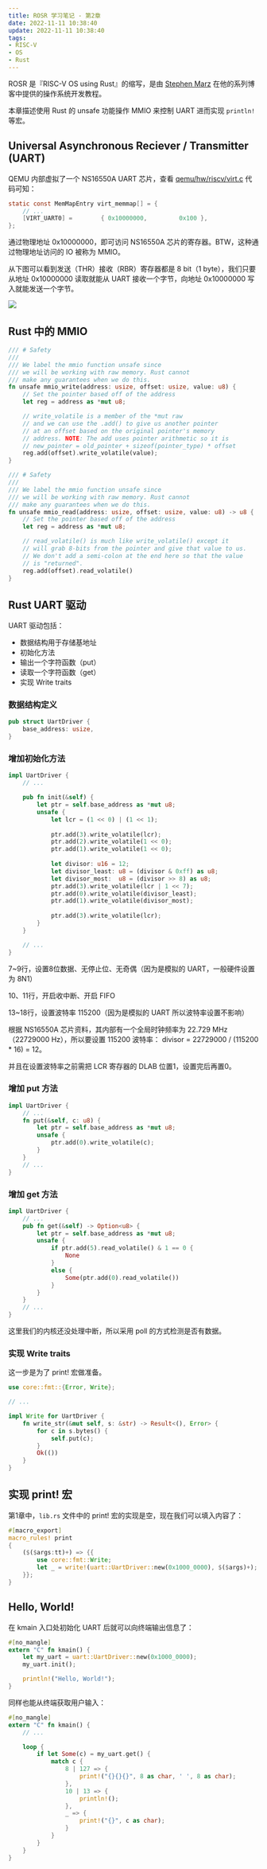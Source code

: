 ```yaml
---
title: ROSR 学习笔记 - 第2章
date: 2022-11-11 10:38:40
update: 2022-11-11 10:38:40
tags:
- RISC-V
- OS
- Rust
---
```


ROSR 是『RISC-V OS using Rust』的缩写，是由 [Stephen Marz](https://osblog.stephenmarz.com/) 在他的系列博客中提供的操作系统开发教程。

本章描述使用 Rust 的 unsafe 功能操作 MMIO 来控制 UART 进而实现 `println!` 等宏。

<!-- more -->

## Universal Asynchronous Reciever / Transmitter (UART)

QEMU 内部虚拟了一个 NS16550A UART 芯片，查看 [qemu/hw/riscv/virt.c](https://github.com/qemu/qemu/blob/master/hw/riscv/virt.c) 代码可知：

```C
static const MemMapEntry virt_memmap[] = {
    // ...
    [VIRT_UART0] =        { 0x10000000,         0x100 },
};
```

通过物理地址 0x10000000，即可访问 NS16550A 芯片的寄存器。BTW，这种通过物理地址访问的 IO 被称为 MMIO。

从下图可以看到发送（THR）接收（RBR）寄存器都是 8 bit（1 byte），我们只要从地址 0x10000000 读取就能从 UART 接收一个字节，向地址 0x10000000 写入就能发送一个字节。

![](/2022/11/11/ROSR-学习笔记-第2章/ns16550a.png)

## Rust 中的 MMIO

```Rust
/// # Safety
///
/// We label the mmio function unsafe since
/// we will be working with raw memory. Rust cannot
/// make any guarantees when we do this.
fn unsafe mmio_write(address: usize, offset: usize, value: u8) {
    // Set the pointer based off of the address
    let reg = address as *mut u8;

    // write_volatile is a member of the *mut raw
    // and we can use the .add() to give us another pointer
    // at an offset based on the original pointer's memory
    // address. NOTE: The add uses pointer arithmetic so it is
    // new_pointer = old_pointer + sizeof(pointer_type) * offset
    reg.add(offset).write_volatile(value);
}

/// # Safety
///
/// We label the mmio function unsafe since
/// we will be working with raw memory. Rust cannot
/// make any guarantees when we do this.
fn unsafe mmio_read(address: usize, offset: usize, value: u8) -> u8 {
    // Set the pointer based off of the address
    let reg = address as *mut u8;

    // read_volatile() is much like write_volatile() except it
    // will grab 8-bits from the pointer and give that value to us.
    // We don't add a semi-colon at the end here so that the value
    // is "returned".
    reg.add(offset).read_volatile()
}
```
## Rust UART 驱动

UART 驱动包括：

- 数据结构用于存储基地址
- 初始化方法
- 输出一个字符函数（put）
- 读取一个字符函数（get）
- 实现 Write traits

### 数据结构定义

```Rust
pub struct UartDriver {
    base_address: usize,
}
```

### 增加初始化方法

```Rust
impl UartDriver {
    // ...

    pub fn init(&self) {
        let ptr = self.base_address as *mut u8;
        unsafe {
            let lcr = (1 << 0) | (1 << 1);
            
            ptr.add(3).write_volatile(lcr);
            ptr.add(2).write_volatile(1 << 0);
            ptr.add(1).write_volatile(1 << 0);
            
            let divisor: u16 = 12;
            let divisor_least: u8 = (divisor & 0xff) as u8;
            let divisor_most:  u8 = (divisor >> 8) as u8;
            ptr.add(3).write_volatile(lcr | 1 << 7);
            ptr.add(0).write_volatile(divisor_least);
            ptr.add(1).write_volatile(divisor_most);
            
            ptr.add(3).write_volatile(lcr);
        }
    }

    // ...
}
```

7~9行，设置8位数据、无停止位、无奇偶（因为是模拟的 UART，一般硬件设置为 8N1）

10、11行，开启收中断、开启 FIFO

13~18行，设置波特率 115200（因为是模拟的 UART 所以波特率设置不影响）

根据 NS16550A 芯片资料，其内部有一个全局时钟频率为 22.729 MHz（22729000 Hz），所以要设置 115200 波特率： divisor = 22729000 / (115200 * 16) = 12。

并且在设置波特率之前需把 LCR 寄存器的 DLAB 位置1，设置完后再置0。

### 增加 put 方法

```Rust
impl UartDriver {
    // ...
    fn put(&self, c: u8) {
        let ptr = self.base_address as *mut u8;
        unsafe {
            ptr.add(0).write_volatile(c);
        }
    }
    // ...
}
```

### 增加 get 方法

```Rust
impl UartDriver {
    // ...
    pub fn get(&self) -> Option<u8> {
        let ptr = self.base_address as *mut u8;
        unsafe {
            if ptr.add(5).read_volatile() & 1 == 0 {
                None
            }
            else {
                Some(ptr.add(0).read_volatile())
            }
        }
    }
    // ...
}
```

这里我们的内核还没处理中断，所以采用 poll 的方式检测是否有数据。

### 实现 Write traits

这一步是为了 print! 宏做准备。

```Rust
use core::fmt::{Error, Write};

// ...

impl Write for UartDriver {
    fn write_str(&mut self, s: &str) -> Result<(), Error> {
        for c in s.bytes() {
            self.put(c);
        }
        Ok(())
    }
}
```

## 实现 print! 宏

第1章中，`lib.rs` 文件中的 print! 宏的实现是空，现在我们可以填入内容了：

```Rust
#[macro_export]
macro_rules! print
{
    ($($args:tt)+) => {{
        use core::fmt::Write;
        let _ = write!(uart::UartDriver::new(0x1000_0000), $($args)+);
    }};
}
```

## Hello, World!

在 kmain 入口处初始化 UART 后就可以向终端输出信息了：

```Rust
#[no_mangle]
extern "C" fn kmain() {
    let my_uart = uart::UartDriver::new(0x1000_0000);
    my_uart.init();

    println!("Hello, World!");
}
```

同样也能从终端获取用户输入：

```Rust
#[no_mangle]
extern "C" fn kmain() {
    // ...

    loop {
        if let Some(c) = my_uart.get() {
            match c {
                8 | 127 => {
                    print!("{}{}{}", 8 as char, ' ', 8 as char);
                },
                10 | 13 => {
                    println!();
                },
                _ => {
                    print!("{}", c as char);
                }
            }
        }
    }
}
```

